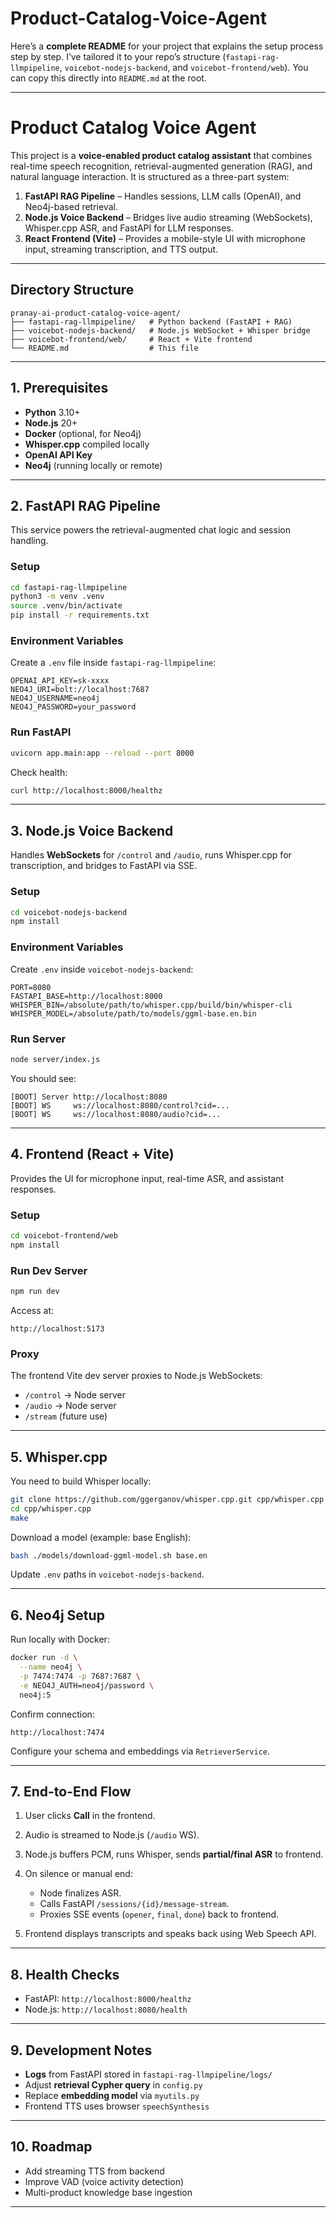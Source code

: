 # Product-Catalog-Voice-Agent

Here’s a **complete README** for your project that explains the setup process step by step. I’ve tailored it to your repo’s structure (`fastapi-rag-llmpipeline`, `voicebot-nodejs-backend`, and `voicebot-frontend/web`). You can copy this directly into `README.md` at the root.

---

# Product Catalog Voice Agent

This project is a **voice-enabled product catalog assistant** that combines real-time speech recognition, retrieval-augmented generation (RAG), and natural language interaction. It is structured as a three-part system:

1. **FastAPI RAG Pipeline** – Handles sessions, LLM calls (OpenAI), and Neo4j-based retrieval.
2. **Node.js Voice Backend** – Bridges live audio streaming (WebSockets), Whisper.cpp ASR, and FastAPI for LLM responses.
3. **React Frontend (Vite)** – Provides a mobile-style UI with microphone input, streaming transcription, and TTS output.

---

## Directory Structure

```
pranay-ai-product-catalog-voice-agent/
├── fastapi-rag-llmpipeline/   # Python backend (FastAPI + RAG)
├── voicebot-nodejs-backend/   # Node.js WebSocket + Whisper bridge
├── voicebot-frontend/web/     # React + Vite frontend
└── README.md                  # This file
```

---

## 1. Prerequisites

- **Python** 3.10+
- **Node.js** 20+
- **Docker** (optional, for Neo4j)
- **Whisper.cpp** compiled locally
- **OpenAI API Key**
- **Neo4j** (running locally or remote)

---

## 2. FastAPI RAG Pipeline

This service powers the retrieval-augmented chat logic and session handling.

### Setup

```bash
cd fastapi-rag-llmpipeline
python3 -m venv .venv
source .venv/bin/activate
pip install -r requirements.txt
```

### Environment Variables

Create a `.env` file inside `fastapi-rag-llmpipeline`:

```
OPENAI_API_KEY=sk-xxxx
NEO4J_URI=bolt://localhost:7687
NEO4J_USERNAME=neo4j
NEO4J_PASSWORD=your_password
```

### Run FastAPI

```bash
uvicorn app.main:app --reload --port 8000
```

Check health:

```bash
curl http://localhost:8000/healthz
```

---

## 3. Node.js Voice Backend

Handles **WebSockets** for `/control` and `/audio`, runs Whisper.cpp for transcription, and bridges to FastAPI via SSE.

### Setup

```bash
cd voicebot-nodejs-backend
npm install
```

### Environment Variables

Create `.env` inside `voicebot-nodejs-backend`:

```
PORT=8080
FASTAPI_BASE=http://localhost:8000
WHISPER_BIN=/absolute/path/to/whisper.cpp/build/bin/whisper-cli
WHISPER_MODEL=/absolute/path/to/models/ggml-base.en.bin
```

### Run Server

```bash
node server/index.js
```

You should see:

```
[BOOT] Server http://localhost:8080
[BOOT] WS     ws://localhost:8080/control?cid=...
[BOOT] WS     ws://localhost:8080/audio?cid=...
```

---

## 4. Frontend (React + Vite)

Provides the UI for microphone input, real-time ASR, and assistant responses.

### Setup

```bash
cd voicebot-frontend/web
npm install
```

### Run Dev Server

```bash
npm run dev
```

Access at:

```
http://localhost:5173
```

### Proxy

The frontend Vite dev server proxies to Node.js WebSockets:

- `/control` → Node server
- `/audio` → Node server
- `/stream` (future use)

---

## 5. Whisper.cpp

You need to build Whisper locally:

```bash
git clone https://github.com/ggerganov/whisper.cpp.git cpp/whisper.cpp
cd cpp/whisper.cpp
make
```

Download a model (example: base English):

```bash
bash ./models/download-ggml-model.sh base.en
```

Update `.env` paths in `voicebot-nodejs-backend`.

---

## 6. Neo4j Setup

Run locally with Docker:

```bash
docker run -d \
  --name neo4j \
  -p 7474:7474 -p 7687:7687 \
  -e NEO4J_AUTH=neo4j/password \
  neo4j:5
```

Confirm connection:

```
http://localhost:7474
```

Configure your schema and embeddings via `RetrieverService`.

---

## 7. End-to-End Flow

1. User clicks **Call** in the frontend.
2. Audio is streamed to Node.js (`/audio` WS).
3. Node.js buffers PCM, runs Whisper, sends **partial/final ASR** to frontend.
4. On silence or manual end:

   - Node finalizes ASR.
   - Calls FastAPI `/sessions/{id}/message-stream`.
   - Proxies SSE events (`opener`, `final`, `done`) back to frontend.

5. Frontend displays transcripts and speaks back using Web Speech API.

---

## 8. Health Checks

- FastAPI: `http://localhost:8000/healthz`
- Node.js: `http://localhost:8080/health`

---

## 9. Development Notes

- **Logs** from FastAPI stored in `fastapi-rag-llmpipeline/logs/`
- Adjust **retrieval Cypher query** in `config.py`
- Replace **embedding model** via `myutils.py`
- Frontend TTS uses browser `speechSynthesis`

---

## 10. Roadmap

- Add streaming TTS from backend
- Improve VAD (voice activity detection)
- Multi-product knowledge base ingestion

---
